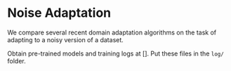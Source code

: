 # Noise Adaptation

We compare several recent domain adaptation algorithms on the task of adapting to a noisy version of a dataset.

Obtain pre-trained models and training logs at [].
Put these files in the `log/` folder.
